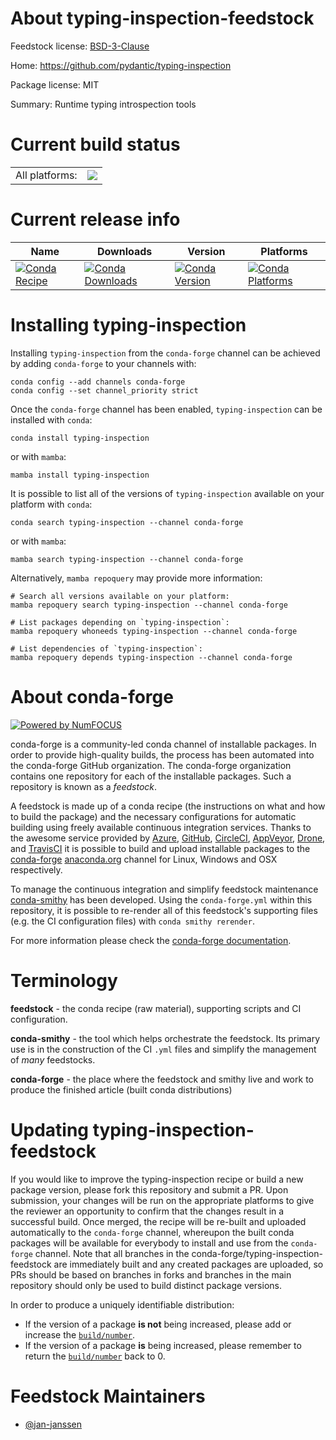 About typing-inspection-feedstock
=================================

Feedstock license: [BSD-3-Clause](https://github.com/conda-forge/typing-inspection-feedstock/blob/main/LICENSE.txt)

Home: https://github.com/pydantic/typing-inspection

Package license: MIT

Summary: Runtime typing introspection tools

Current build status
====================


<table><tr><td>All platforms:</td>
    <td>
      <a href="https://dev.azure.com/conda-forge/feedstock-builds/_build/latest?definitionId=25024&branchName=main">
        <img src="https://dev.azure.com/conda-forge/feedstock-builds/_apis/build/status/typing-inspection-feedstock?branchName=main">
      </a>
    </td>
  </tr>
</table>

Current release info
====================

| Name | Downloads | Version | Platforms |
| --- | --- | --- | --- |
| [![Conda Recipe](https://img.shields.io/badge/recipe-typing--inspection-green.svg)](https://anaconda.org/conda-forge/typing-inspection) | [![Conda Downloads](https://img.shields.io/conda/dn/conda-forge/typing-inspection.svg)](https://anaconda.org/conda-forge/typing-inspection) | [![Conda Version](https://img.shields.io/conda/vn/conda-forge/typing-inspection.svg)](https://anaconda.org/conda-forge/typing-inspection) | [![Conda Platforms](https://img.shields.io/conda/pn/conda-forge/typing-inspection.svg)](https://anaconda.org/conda-forge/typing-inspection) |

Installing typing-inspection
============================

Installing `typing-inspection` from the `conda-forge` channel can be achieved by adding `conda-forge` to your channels with:

```
conda config --add channels conda-forge
conda config --set channel_priority strict
```

Once the `conda-forge` channel has been enabled, `typing-inspection` can be installed with `conda`:

```
conda install typing-inspection
```

or with `mamba`:

```
mamba install typing-inspection
```

It is possible to list all of the versions of `typing-inspection` available on your platform with `conda`:

```
conda search typing-inspection --channel conda-forge
```

or with `mamba`:

```
mamba search typing-inspection --channel conda-forge
```

Alternatively, `mamba repoquery` may provide more information:

```
# Search all versions available on your platform:
mamba repoquery search typing-inspection --channel conda-forge

# List packages depending on `typing-inspection`:
mamba repoquery whoneeds typing-inspection --channel conda-forge

# List dependencies of `typing-inspection`:
mamba repoquery depends typing-inspection --channel conda-forge
```


About conda-forge
=================

[![Powered by
NumFOCUS](https://img.shields.io/badge/powered%20by-NumFOCUS-orange.svg?style=flat&colorA=E1523D&colorB=007D8A)](https://numfocus.org)

conda-forge is a community-led conda channel of installable packages.
In order to provide high-quality builds, the process has been automated into the
conda-forge GitHub organization. The conda-forge organization contains one repository
for each of the installable packages. Such a repository is known as a *feedstock*.

A feedstock is made up of a conda recipe (the instructions on what and how to build
the package) and the necessary configurations for automatic building using freely
available continuous integration services. Thanks to the awesome service provided by
[Azure](https://azure.microsoft.com/en-us/services/devops/), [GitHub](https://github.com/),
[CircleCI](https://circleci.com/), [AppVeyor](https://www.appveyor.com/),
[Drone](https://cloud.drone.io/welcome), and [TravisCI](https://travis-ci.com/)
it is possible to build and upload installable packages to the
[conda-forge](https://anaconda.org/conda-forge) [anaconda.org](https://anaconda.org/)
channel for Linux, Windows and OSX respectively.

To manage the continuous integration and simplify feedstock maintenance
[conda-smithy](https://github.com/conda-forge/conda-smithy) has been developed.
Using the ``conda-forge.yml`` within this repository, it is possible to re-render all of
this feedstock's supporting files (e.g. the CI configuration files) with ``conda smithy rerender``.

For more information please check the [conda-forge documentation](https://conda-forge.org/docs/).

Terminology
===========

**feedstock** - the conda recipe (raw material), supporting scripts and CI configuration.

**conda-smithy** - the tool which helps orchestrate the feedstock.
                   Its primary use is in the construction of the CI ``.yml`` files
                   and simplify the management of *many* feedstocks.

**conda-forge** - the place where the feedstock and smithy live and work to
                  produce the finished article (built conda distributions)


Updating typing-inspection-feedstock
====================================

If you would like to improve the typing-inspection recipe or build a new
package version, please fork this repository and submit a PR. Upon submission,
your changes will be run on the appropriate platforms to give the reviewer an
opportunity to confirm that the changes result in a successful build. Once
merged, the recipe will be re-built and uploaded automatically to the
`conda-forge` channel, whereupon the built conda packages will be available for
everybody to install and use from the `conda-forge` channel.
Note that all branches in the conda-forge/typing-inspection-feedstock are
immediately built and any created packages are uploaded, so PRs should be based
on branches in forks and branches in the main repository should only be used to
build distinct package versions.

In order to produce a uniquely identifiable distribution:
 * If the version of a package **is not** being increased, please add or increase
   the [``build/number``](https://docs.conda.io/projects/conda-build/en/latest/resources/define-metadata.html#build-number-and-string).
 * If the version of a package **is** being increased, please remember to return
   the [``build/number``](https://docs.conda.io/projects/conda-build/en/latest/resources/define-metadata.html#build-number-and-string)
   back to 0.

Feedstock Maintainers
=====================

* [@jan-janssen](https://github.com/jan-janssen/)

